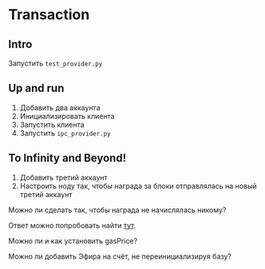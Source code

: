 # Transaction

## Intro

Запустить `test_provider.py`

## Up and run

1. Добавить два аккаунта
2. Инициализировать клиента
3. Запустить клиента
4. Запустить `ipc_provider.py`

## To Infinity and Beyond!

1. Добавить третий аккаунт
2. Настроить ноду так, чтобы награда за блоки отправлялась на новый третий аккаунт

Можно ли сделать так, чтобы награда не начислялась никому?

Ответ можно попробовать найти [тут](https://geth.ethereum.org/docs/interface/private-network).

Можно ли и как установить gasPrice?

Можно ли добавить Эфира на счёт, не переинициализируя базу?